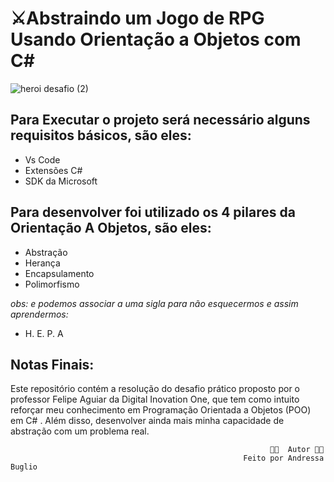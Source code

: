 # :crossed_swords:Abstraindo um Jogo de RPG Usando Orientação a Objetos com C#

![heroi desafio (2)](https://user-images.githubusercontent.com/88461178/158696345-b4cd4733-7bbb-4131-8cdb-9f03d66100d8.PNG)

## Para Executar o projeto será necessário alguns requisitos básicos, são eles:

* Vs Code
* Extensões C#
* SDK da Microsoft

## Para desenvolver foi utilizado os 4 pilares da Orientação A Objetos, são eles:

* Abstração
* Herança
* Encapsulamento
* Polimorfismo 

*obs: e podemos associar a uma sigla para não esquecermos e assim aprendermos:*

* H. E. P. A

## Notas Finais:
Este repositório contém a resolução do desafio prático proposto por o professor Felipe Aguiar da Digital Inovation One, que tem como intuito reforçar meu conhecimento em Programação Orientada a Objetos (POO) em C# . Além disso, desenvolver ainda mais minha capacidade de abstração com um problema real.

                                                              👩‍💻  Autor 👩‍💻
                                                        Feito por Andressa Buglio
